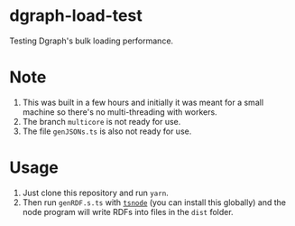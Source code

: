 # dgraph-load-test

Testing Dgraph's bulk loading performance. 

# Note

1. This was built in a few hours and initially it was meant for a small machine so there's no multi-threading with workers.
2. The branch `multicore` is not ready for use.
3. The file `genJSONs.ts` is also not ready for use.

# Usage

1. Just clone this repository and run `yarn`.
2. Then run `genRDF.s.ts` with [`tsnode`](https://github.com/TypeStrong/ts-node) (you can install this globally) and the node program will write RDFs into files in the `dist` folder.
